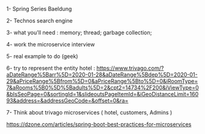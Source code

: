 1- Spring Series Baeldung

2- Technos search engine

3- what you'll need : memory; thread; garbage collection;

4- work the microservice interview

5- real example to do (geek)

6- try to represent the entity hotel : https://www.trivago.com/?aDateRange%5Barr%5D=2020-01-28&aDateRange%5Bdep%5D=2020-01-29&aPriceRange%5Bfrom%5D=0&aPriceRange%5Bto%5D=0&iRoomType=7&aRooms%5B0%5D%5Badults%5D=2&cpt2=14734%2F200&iViewType=0&bIsSeoPage=0&sortingId=1&slideoutsPageItemId=&iGeoDistanceLimit=16093&address=&addressGeoCode=&offset=0&ra=

7- Think about trivago microservices ( hotel, customers, Admins )

https://dzone.com/articles/spring-boot-best-practices-for-microservices
